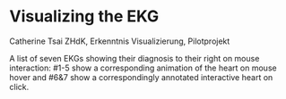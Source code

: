 # Visualizing the EKG
Catherine Tsai ZHdK, Erkenntnis Visualizierung, Pilotprojekt

A list of seven EKGs showing their diagnosis to their right on mouse interaction: #1-5 show a corresponding animation of the heart on mouse hover and #6&7 show a correspondingly annotated interactive heart on click.
